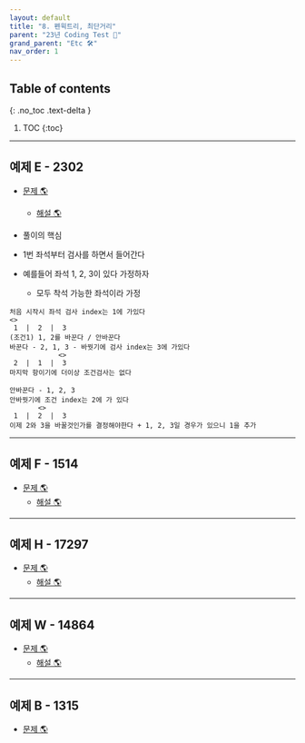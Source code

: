 ```yaml
---
layout: default
title: "8. 펜윅트리, 최단거리"
parent: "23년 Coding Test 😤"
grand_parent: "Etc 🛠"
nav_order: 1
---
```


## Table of contents
{: .no_toc .text-delta }

1. TOC
{:toc}

---

## 예제 E - 2302

* [문제 🌎](https://www.acmicpc.net/problem/2302)
    * [해설 🌎](https://www.acmicpc.net/source/share/04cdd5e63bc843c2a0491955d767c25c)

* 풀이의 핵심
* 1번 좌석부터 검사를 하면서 들어간다
* 예를들어 좌석 1, 2, 3이 있다 가정하자
    * 모두 착석 가능한 좌석이라 가정

```
처음 시작시 좌석 검사 index는 1에 가있다
<>
 1  |  2  |  3
(조건1) 1, 2를 바꾼다 / 안바꾼다
바꾼다 - 2, 1, 3 - 바꿧기에 검사 index는 3에 가있다
            <>
 2  |  1  |  3
마지막 항이기에 더이상 조건검사는 없다

안바꾼다 - 1, 2, 3
안바꿧기에 조건 index는 2에 가 있다
       <>
 1  |  2  |  3
이제 2와 3을 바꿀것인가를 결정해야한다 + 1, 2, 3일 경우가 있으니 1을 추가
```

---

## 예제 F - 1514

* [문제 🌎](https://www.acmicpc.net/problem/1514)
    * [해설 🌎](https://www.acmicpc.net/source/share/17748c0760ba47049173e72c558c6cf7)


---

## 예제 H - 17297

* [문제 🌎](https://www.acmicpc.net/problem/17297)
    * [해설 🌎](https://www.acmicpc.net/source/share/4c160e4bca614744b571c47351a6c419)

---


## 예제 W - 14864

* [문제 🌎](https://www.acmicpc.net/problem/14864)
    * [해설 🌎](https://www.acmicpc.net/source/share/dae88a4d05f845cfbf693b1b2ea9d524)

---

## 예제 B - 1315

* [문제 🌎](https://www.acmicpc.net/problem/1315)

```cpp

```
